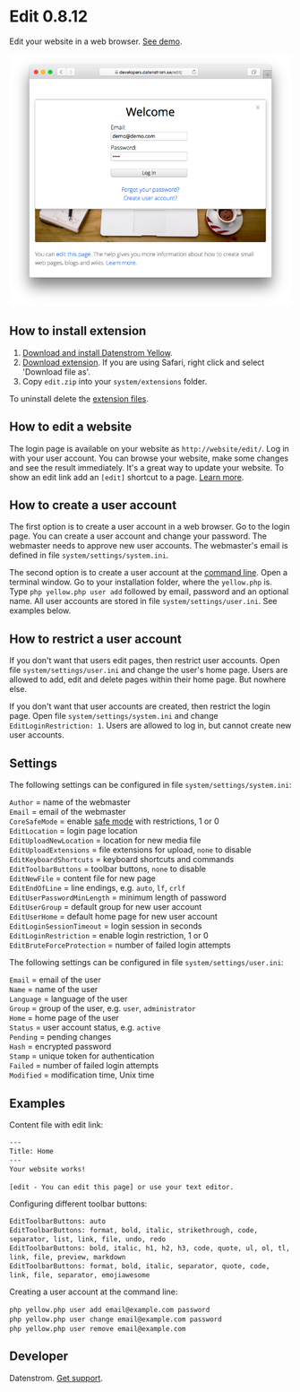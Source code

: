Edit 0.8.12
==========
Edit your website in a web browser. [See demo](https://extensions.datenstrom.se).

<p align="center"><img src="edit-screenshot.png?raw=true" alt="Screenshot"></p>

## How to install extension

1. [Download and install Datenstrom Yellow](https://github.com/datenstrom/yellow/).
2. [Download extension](https://github.com/datenstrom/yellow-extensions/raw/master/zip/edit.zip). If you are using Safari, right click and select 'Download file as'.
3. Copy `edit.zip` into your `system/extensions` folder.

To uninstall delete the [extension files](extension.ini).

## How to edit a website

The login page is available on your website as `http://website/edit/`. Log in with your user account. You can browse your website, make some changes and see the result immediately. It's a great way to update your website. To show an edit link add an `[edit]` shortcut to a page. [Learn more](https://extensions.datenstrom.se/help/how-to-make-a-website).

## How to create a user account

The first option is to create a user account in a web browser. Go to the login page. You can create a user account and change your password. The webmaster needs to approve new user accounts. The webmaster's email is defined in file `system/settings/system.ini`.

The second option is to create a user account at the [command line](https://github.com/datenstrom/yellow-extensions/tree/master/features/command). Open a terminal window. Go to your installation folder, where the `yellow.php` is. Type `php yellow.php user add` followed by email, password and an optional name. All user accounts are stored in file `system/settings/user.ini`. See examples below.

## How to restrict a user account

If you don't want that users edit pages, then restrict user accounts. Open file `system/settings/user.ini` and change the user's home page. Users are allowed to add, edit and delete pages within their home page. But nowhere else.

If you don't want that user accounts are created, then restrict the login page. Open file `system/settings/system.ini` and change `EditLoginRestriction: 1`. Users are allowed to log in, but cannot create new user accounts.

## Settings

The following settings can be configured in file `system/settings/system.ini`:

`Author` = name of the webmaster  
`Email` = email of the webmaster  
`CoreSafeMode` = enable [safe mode](https://extensions.datenstrom.se/help/security-configuration#safe-mode) with restrictions, 1 or 0  
`EditLocation` = login page location  
`EditUploadNewLocation` = location for new media file  
`EditUploadExtensions` = file extensions for upload, `none` to disable  
`EditKeyboardShortcuts` = keyboard shortcuts and commands  
`EditToolbarButtons` = toolbar buttons, `none` to disable  
`EditNewFile` = content file for new page  
`EditEndOfLine` = line endings, e.g. `auto`, `lf`, `crlf`  
`EditUserPasswordMinLength` = minimum length of password  
`EditUserGroup` = default group for new user account  
`EditUserHome` = default home page for new user account  
`EditLoginSessionTimeout` = login session in seconds  
`EditLoginRestriction` = enable login restriction, 1 or 0  
`EditBruteForceProtection` = number of failed login attempts  

The following settings can be configured in file `system/settings/user.ini`:

`Email` = email of the user  
`Name` =  name of the user  
`Language` = language of the user  
`Group` = group of the user, e.g. `user`, `administrator`  
`Home` = home page of the user  
`Status` = user account status, e.g. `active`  
`Pending` = pending changes  
`Hash` = encrypted password  
`Stamp` = unique token for authentication  
`Failed` = number of failed login attempts  
`Modified` = modification time, Unix time  

## Examples

Content file with edit link:

```
---
Title: Home
---
Your website works! 

[edit - You can edit this page] or use your text editor.  
```

Configuring different toolbar buttons:

```
EditToolbarButtons: auto 
EditToolbarButtons: format, bold, italic, strikethrough, code, separator, list, link, file, undo, redo
EditToolbarButtons: bold, italic, h1, h2, h3, code, quote, ul, ol, tl, link, file, preview, markdown
EditToolbarButtons: format, bold, italic, separator, quote, code, link, file, separator, emojiawesome
```

Creating a user account at the command line:
 
`php yellow.php user add email@example.com password`  
`php yellow.php user change email@example.com password`  
`php yellow.php user remove email@example.com`  

## Developer

Datenstrom. [Get support](https://extensions.datenstrom.se/help/).
